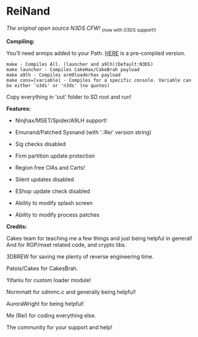 # ReiNand
*The original open source N3DS CFW!*
<sub> (now with O3DS support!)</sub>


**Compiling:**

You'll need armips added to your Path. [HERE](https://www.dropbox.com/s/ceuv2qeqp38lpah/armips.exe?dl=0) is a pre-compiled version.

    make - Compiles All. (launcher and a9lh)(Default:N3DS)
    make launcher - Compiles CakeHax/CakeBrah payload
    make a9lh - Compiles arm9loaderhax payload
    make cons=[variable] - Compiles for a specific console. Variable can be either 'o3ds' or 'n3ds' (no quotes)

Copy everything in 'out' folder to SD root and run!


**Features:**

* Ninjhax/MSET/Spider/A9LH support!

* Emunand/Patched Sysnand (with '.:Rei' version string)

* Sig checks disabled

* Firm partition update protection

* Region free CIAs and Carts!

* Silent updates disabled

* EShop update check disabled

* Ability to modify splash screen

* Ability to modify process patches


**Credits:**
 
 Cakes team for teaching me a few things and just being helpful in general! And for ROP/mset related code, and crypto libs.
    
 3DBREW for saving me plenty of reverse engineering time.
    
 Patois/Cakes for CakesBrah.
 
 Yifanlu for custom loader module! 
 
 Normmatt for sdmmc.c and generally being helpful!
 
 AuroraWright for being helpful!
    
 Me (Rei) for coding everything else.
 
 The community for your support and help!
 